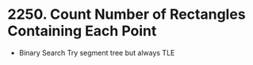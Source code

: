 # 2250. Count Number of Rectangles Containing Each Point
- Binary Search
Try segment tree but always TLE